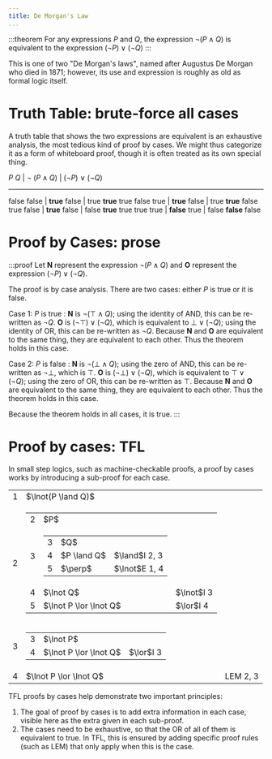 ```yaml
---
title: De Morgan's Law
...
```


:::theorem
For any expressions $P$ and $Q$, the expression $\lnot(P \land Q)$ is equivalent to the expression $(\lnot P) \lor (\lnot Q)$
:::

This is one of two "De Morgan's laws", named after Augustus De Morgan who died in 1871; however, its use and expression is roughly as old as formal logic itself.

# Truth Table: brute-force all cases

A truth table that shows the two expressions are equivalent
is an exhaustive analysis, the most tedious kind of proof by cases.
We might thus categorize it as a form of whiteboard proof,
though it is often treated as its own special thing.

 $P$   $Q$  |  $\lnot$   $(P \land Q)$  |  $(\lnot P)$   $\lor$    $(\lnot Q)$
----- ----- - --------- --------------- - ------------- --------- -------------
false false | **true**      false       |   true        **true**    true
false true  | **true**      false       |   true        **true**    false
true  false | **true**      false       |   false       **true**    true
true  true  | **false**     true        |   false       **false**   false

# Proof by Cases: prose

:::proof
Let **N** represent the expression $\lnot(P \land Q)$ and **O** represent the expression $(\lnot P) \lor (\lnot Q)$.

The proof is by case analysis.
There are two cases: either $P$ is true or it is false.

Case 1: $P$ is true
:   **N** is $\lnot (\top \land Q)$; using the identity of AND, this can be re-written as $\lnot Q$.
    **O** is $(\lnot \top) \lor (\lnot Q)$, which is equivalent to $\bot \lor (\lnot Q)$; using the identity of OR, this can be re-written as $\lnot Q$.
    Because **N** and **O** are equivalent to the same thing, they are equivalent to each other. Thus the theorem holds in this case.

Case 2: $P$ is false
:   **N** is $\lnot (\bot \land Q)$; using the zero of AND, this can be re-written as $\lnot \bot$, which is $\top$.
    **O** is $(\lnot \bot) \lor (\lnot Q)$, which is equivalent to $\top \lor (\lnot Q)$; using the zero of OR, this can be re-written as $\top$.
    Because **N** and **O** are equivalent to the same thing, they are equivalent to each other. Thus the theorem holds in this case.

Because the theorem holds in all cases, it is true.
:::

# Proof by cases: TFL

In small step logics, such as machine-checkable proofs,
a proof by cases works by introducing a sub-proof for each case.

<table class="TFL">
    <tr><td>1</td><td>$\lnot(P \land Q)$</td></tr>
    <tr class="then"><td>2</td><td>
        <table class="TFL">
            <tr><td>2</td><td>$P$</td></tr>
            <tr class="then"><td>3</td><td>
                <table class="TFL">
                    <tr><td>3</td><td>$Q$</td></tr>
                    <tr class="then"><td>4</td><td>$P \land Q$</td><td>$\land$I 2, 3</td></tr>
                    <tr><td>5</td><td>$\perp$</td><td>$\lnot$E 1, 4</td></tr>
                </table>
            </td></tr>
            <tr><td>4</td><td>$\lnot Q$</td><td>$\lnot$I 3</td></tr>
            <tr><td>5</td><td>$\lnot P \lor \lnot Q$</td><td>$\lor$I 4</td></tr>
        </table>
    </td></tr>
    <tr><td>3</td><td>
        <table class="TFL">
            <tr><td>3</td><td>$\lnot P$</td></tr>
            <tr class="then"><td>4</td><td>$\lnot P \lor \lnot Q$</td><td>$\lor$I 3</td></tr>
        </table>
    </td></tr>
    <tr><td>4</td><td>$\lnot P \lor \lnot Q$</td><td>LEM 2, 3</td></tr>
</table>

TFL proofs by cases help demonstrate two important principles:

1. The goal of proof by cases is to add extra information in each case, visible here as the extra given in each sub-proof.
2. The cases need to be exhaustive, so that the OR of all of them is equivalent to true.
    In TFL, this is ensured by adding specific proof rules (such as LEM) that only apply when this is the case.



